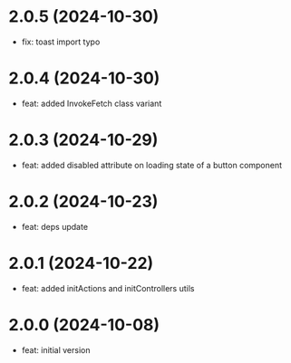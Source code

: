 # 2.0.5 (2024-10-30)
* fix: toast import typo

# 2.0.4 (2024-10-30)
* feat: added InvokeFetch class variant

# 2.0.3 (2024-10-29)
* feat: added disabled attribute on loading state of a button component

# 2.0.2 (2024-10-23)
* feat: deps update

# 2.0.1 (2024-10-22)
* feat: added initActions and initControllers utils

# 2.0.0 (2024-10-08)
* feat: initial version
